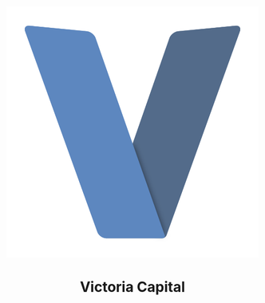 <p align="center"><img src="../assets/logo.svg"></p>
<div align="center"><h1>Victoria Capital</h1></div>
